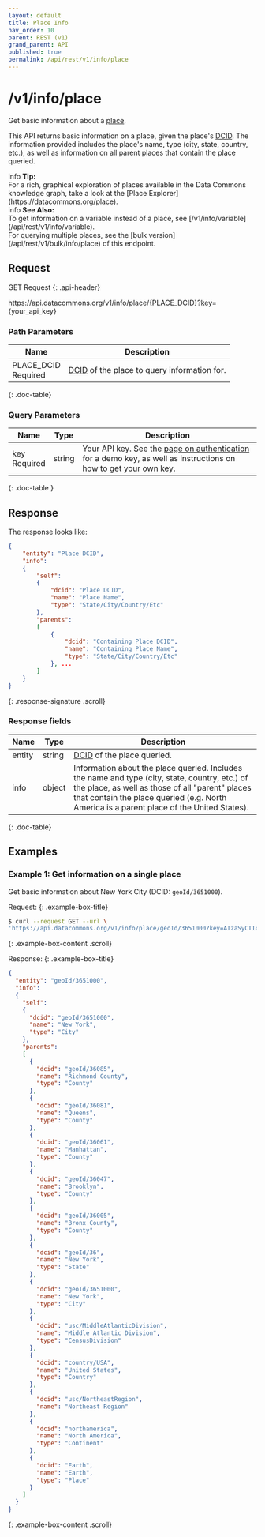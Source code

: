 ```yaml
---
layout: default
title: Place Info
nav_order: 10
parent: REST (v1)
grand_parent: API
published: true
permalink: /api/rest/v1/info/place
---
```




# /v1/info/place

Get basic information about a [place](/glossary.html#place).

This API returns basic information on a place, given the place's [DCID](/glossary.html#dcid). The information provided includes the place's name, type (city, state, country, etc.), as well as information on all parent places that contain the place queried.

<div markdown="span" class="alert alert-info" role="alert">
   <span class="material-icons md-16">info </span><b>Tip:</b><br />
   For a rich, graphical exploration of places available in the Data Commons knowledge graph, take a look at the [Place Explorer](https://datacommons.org/place).
</div>

<div markdown="span" class="alert alert-warning" role="alert">
   <span class="material-icons md-16">info </span><b>See Also:</b><br />
   To get information on a variable instead of a place, see [/v1/info/variable](/api/rest/v1/info/variable).<br />
   For querying multiple places, see the [bulk version](/api/rest/v1/bulk/info/place) of this endpoint.
</div>



## Request
GET Request
{: .api-header}

<div class="api-signature">
https://api.datacommons.org/v1/info/place/{PLACE_DCID}?key={your_api_key}
</div>

<script src="/assets/js/syntax_highlighting.js"></script>


### Path Parameters

| Name                                                | Description                   |
| --------------------------------------------------- | ----------------------------- |
| PLACE_DCID <br /> <required-tag>Required</required-tag> | [DCID](/glossary.html#dcid) of the place to query information for. |
{: .doc-table}

### Query Parameters

| Name                                               | Type | Description               |
| -------------------------------------------------- | ---- | ------------------------- |
| key <br /> <required-tag>Required</required-tag> | string | Your API key. See the [page on authentication](/api/rest/v1/getting_started#authentication) for a demo key, as well as instructions on how to get your own key. |
{: .doc-table }

## Response

The response looks like:

```json
{
    "entity": "Place DCID",
    "info":
    {
        "self":
        {
            "dcid": "Place DCID",
            "name": "Place Name",
            "type": "State/City/Country/Etc"
        },
        "parents":
        [
            {
                "dcid": "Containing Place DCID",
                "name": "Containing Place Name",
                "type": "State/City/Country/Etc"
            }, ...
        ]
    }
}
```
{: .response-signature .scroll}

### Response fields

| Name     | Type   | Description                |
| -------- | ------ | -------------------------- |
| entity   | string | [DCID](/glossary.html#dcid) of the place queried. |
| info     | object | Information about the place queried. Includes the name and type (city, state, country, etc.) of the place, as well as those of all "parent" places that contain the place queried (e.g. North America is a parent place of the United States). |
{: .doc-table}

## Examples

### Example 1: Get information on a single place

Get basic information about New York City (DCID: `geoId/3651000`).

Request:
{: .example-box-title}
```bash
$ curl --request GET --url \
'https://api.datacommons.org/v1/info/place/geoId/3651000?key=AIzaSyCTI4Xz-UW_G2Q2RfknhcfdAnTHq5X5XuI'
```
{: .example-box-content .scroll}

Response:
{: .example-box-title}
```json
{
  "entity": "geoId/3651000",
  "info":
  {
    "self":
    {
      "dcid": "geoId/3651000",
      "name": "New York",
      "type": "City"
    },
    "parents":
    [
      {
        "dcid": "geoId/36085",
        "name": "Richmond County",
        "type": "County"
      },
      {
        "dcid": "geoId/36081",
        "name": "Queens",
        "type": "County"
      },
      {
        "dcid": "geoId/36061",
        "name": "Manhattan",
        "type": "County"
      },
      {
        "dcid": "geoId/36047",
        "name": "Brooklyn",
        "type": "County"
      },
      {
        "dcid": "geoId/36005",
        "name": "Bronx County",
        "type": "County"
      },
      {
        "dcid": "geoId/36",
        "name": "New York",
        "type": "State"
      },
      {
        "dcid": "geoId/3651000",
        "name": "New York",
        "type": "City"
      },
      {
        "dcid": "usc/MiddleAtlanticDivision",
        "name": "Middle Atlantic Division",
        "type": "CensusDivision"
      },
      {
        "dcid": "country/USA",
        "name": "United States",
        "type": "Country"
      },
      {
        "dcid": "usc/NortheastRegion",
        "name": "Northeast Region"
      },
      {
        "dcid": "northamerica",
        "name": "North America",
        "type": "Continent"
      },
      {
        "dcid": "Earth",
        "name": "Earth",
        "type": "Place"
      }
    ]
  }
}
```
{: .example-box-content .scroll}



